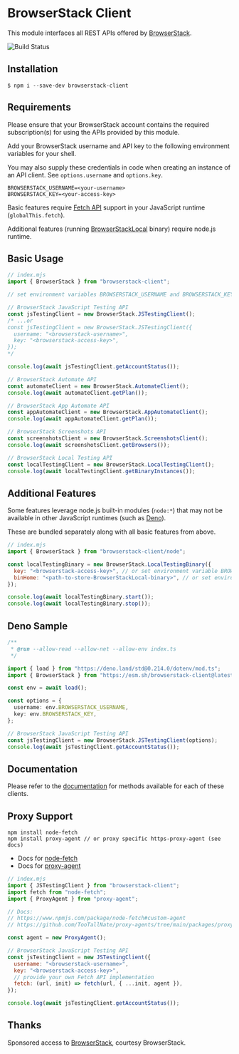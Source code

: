 
# BrowserStack Client

This module interfaces all REST APIs offered by [BrowserStack](https://www.browserstack.com).

![Build Status](https://github.com/shirish87/browserstack-client/actions/workflows/main.yml/badge.svg)


## Installation
```
$ npm i --save-dev browserstack-client
```

## Requirements

Please ensure that your BrowserStack account contains the required subscription(s) for using the APIs provided by this module.

Add your BrowserStack username and API key to the following environment variables for your shell.

You may also supply these credentials in code when creating an instance of an API client. See `options.username` and `options.key`.
```
BROWSERSTACK_USERNAME=<your-username>
BROWSERSTACK_KEY=<your-access-key>
```

Basic features require [Fetch API](https://developer.mozilla.org/en-US/docs/Web/API/Fetch_API) support in your JavaScript runtime (`globalThis.fetch`).

Additional features (running [BrowserStackLocal](https://www.browserstack.com/docs/local-testing/releases-and-downloads) binary) require node.js runtime.


## Basic Usage

```ts
// index.mjs
import { BrowserStack } from "browserstack-client";

// set environment variables BROWSERSTACK_USERNAME and BROWSERSTACK_KEY

// BrowserStack JavaScript Testing API
const jsTestingClient = new BrowserStack.JSTestingClient();
/* ...or
const jsTestingClient = new BrowserStack.JSTestingClient({
  username: "<browserstack-username>",
  key: "<browserstack-access-key>",
});
*/

console.log(await jsTestingClient.getAccountStatus());

// BrowserStack Automate API
const automateClient = new BrowserStack.AutomateClient();
console.log(await automateClient.getPlan());

// BrowserStack App Automate API
const appAutomateClient = new BrowserStack.AppAutomateClient();
console.log(await appAutomateClient.getPlan());

// BrowserStack Screenshots API
const screenshotsClient = new BrowserStack.ScreenshotsClient();
console.log(await screenshotsClient.getBrowsers());

// BrowserStack Local Testing API
const localTestingClient = new BrowserStack.LocalTestingClient();
console.log(await localTestingClient.getBinaryInstances());
```

## Additional Features

Some features leverage node.js built-in modules (`node:*`) that may not be available in other JavaScript runtimes (such as [Deno](https://deno.com)).

These are bundled separately along with all basic features from above.

```js
// index.mjs
import { BrowserStack } from "browserstack-client/node";

const localTestingBinary = new BrowserStack.LocalTestingBinary({
  key: "<browserstack-access-key>", // or set environment variable BROWSERSTACK_KEY
  binHome: "<path-to-store-BrowserStackLocal-binary>", // or set environment variable BROWSERSTACK_LOCAL_BINARY_PATH
});

console.log(await localTestingBinary.start());
console.log(await localTestingBinary.stop());
```

## Deno Sample
```ts
/**
 * @run --allow-read --allow-net --allow-env index.ts
 */

import { load } from "https://deno.land/std@0.214.0/dotenv/mod.ts";
import { BrowserStack } from "https://esm.sh/browserstack-client@latest";

const env = await load();

const options = {
  username: env.BROWSERSTACK_USERNAME,
  key: env.BROWSERSTACK_KEY,
};

// BrowserStack JavaScript Testing API
const jsTestingClient = new BrowserStack.JSTestingClient(options);
console.log(await jsTestingClient.getAccountStatus());
```

## Documentation

Please refer to the [documentation](https://shirish87.github.io/browserstack-client/api/globals.html) for methods available for each of these clients.


## Proxy Support
```
npm install node-fetch
npm install proxy-agent // or proxy specific https-proxy-agent (see docs)
```
* Docs for [node-fetch](https://www.npmjs.com/package/node-fetch#custom-agent)
* Docs for [proxy-agent](https://github.com/TooTallNate/proxy-agents/tree/main/packages/proxy-agent)

```js
// index.mjs
import { JSTestingClient } from "browserstack-client";
import fetch from "node-fetch";
import { ProxyAgent } from "proxy-agent";

// Docs:
// https://www.npmjs.com/package/node-fetch#custom-agent
// https://github.com/TooTallNate/proxy-agents/tree/main/packages/proxy-agent

const agent = new ProxyAgent();

// BrowserStack JavaScript Testing API
const jsTestingClient = new JSTestingClient({
  username: "<browserstack-username>",
  key: "<browserstack-access-key>",
  // provide your own Fetch API implementation
  fetch: (url, init) => fetch(url, { ...init, agent }),
});

console.log(await jsTestingClient.getAccountStatus());

```

## Thanks

Sponsored access to [BrowserStack](https://www.browserstack.com/), courtesy BrowserStack.
